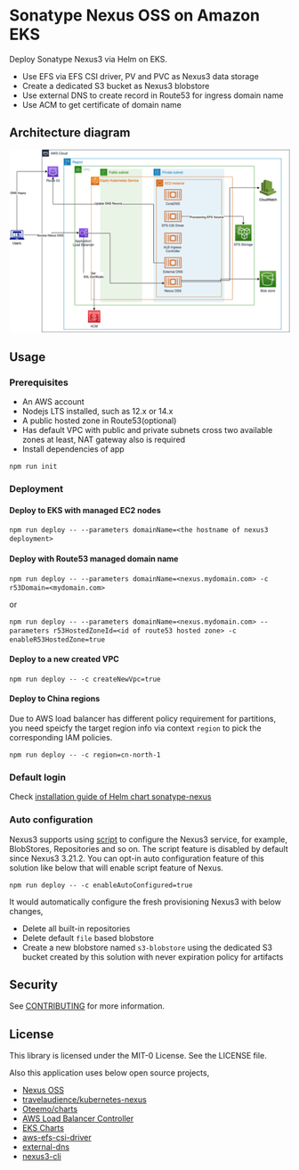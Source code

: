 # Sonatype Nexus OSS on Amazon EKS

Deploy Sonatype Nexus3 via Helm on EKS.

- Use EFS via EFS CSI driver, PV and PVC as Nexus3 data storage
- Create a dedicated S3 bucket as Nexus3 blobstore
- Use external DNS to create record in Route53 for ingress domain name 
- Use ACM to get certificate of domain name

## Architecture diagram
![architecture diagram](arch.png)

## Usage

### Prerequisites
- An AWS account
- Nodejs LTS installed, such as 12.x or 14.x
- A public hosted zone in Route53(optional)
- Has default VPC with public and private subnets cross two available zones at least, NAT gateway also is required
- Install dependencies of app  
```
npm run init
```

### Deployment
#### Deploy to EKS with managed EC2 nodes
```
npm run deploy -- --parameters domainName=<the hostname of nexus3 deployment>
```

#### Deploy with Route53 managed domain name
```
npm run deploy -- --parameters domainName=<nexus.mydomain.com> -c r53Domain=<mydomain.com>
```
or
```
npm run deploy -- --parameters domainName=<nexus.mydomain.com> --parameters r53HostedZoneId=<id of route53 hosted zone> -c enableR53HostedZone=true
```

#### Deploy to a new created VPC
```
npm run deploy -- -c createNewVpc=true
```

#### Deploy to China regions
Due to AWS load balancer has different policy requirement for partitions, you need speicfy the target region info via context `region` to pick the corresponding IAM policies.
```
npm run deploy -- -c region=cn-north-1
```

### Default login
Check [installation guide of Helm chart sonatype-nexus](https://github.com/Oteemo/charts/tree/master/charts/sonatype-nexus#installing-the-chart)

### Auto configuration
Nexus3 supports using [script][nexus3-script] to configure the Nexus3 service, for example, BlobStores, Repositories and so on. The script feature is disabled by default since Nexus3 3.21.2. You can opt-in auto configuration feature of this solution like below that will enable script feature of Nexus.
```
npm run deploy -- -c enableAutoConfigured=true
```
It would automatically configure the fresh provisioning Nexus3 with below changes,

- Delete all built-in repositories
- Delete default `file` based blobstore
- Create a new blobstore named `s3-blobstore` using the dedicated S3 bucket created by this solution with never expiration policy for artifacts

## Security

See [CONTRIBUTING](CONTRIBUTING.md#security-issue-notifications) for more information.

## License

This library is licensed under the MIT-0 License. See the LICENSE file.

Also this application uses below open source projects,

- [Nexus OSS](https://github.com/sonatype/nexus-public)
- [travelaudience/kubernetes-nexus](https://github.com/travelaudience/kubernetes-nexus/) 
- [Oteemo/charts](https://github.com/Oteemo/charts)
- [AWS Load Balancer Controller](https://github.com/kubernetes-sigs/aws-load-balancer-controller)
- [EKS Charts](https://github.com/aws/eks-charts)
- [aws-efs-csi-driver](https://github.com/kubernetes-sigs/aws-efs-csi-driver)
- [external-dns](https://github.com/kubernetes-sigs/external-dns)
- [nexus3-cli](https://gitlab.com/thiagocsf/nexus3-cli)

[nexus3-script]: https://help.sonatype.com/repomanager3/rest-and-integration-api/script-api